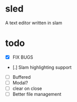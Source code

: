# sled

A text editor written in slam

# todo

- [X] FIX BUGS
- [.] Slam highlighting support
- [ ] Buffered
- [ ] Modal?
- [ ] clear on close 
- [ ] Better file management
